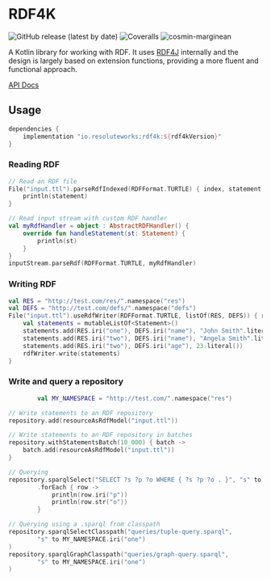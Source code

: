 # RDF4K

![GitHub release (latest by date)](https://img.shields.io/github/v/release/cosmin-marginean/rdf4k)
![Coveralls](https://img.shields.io/coverallsCoverage/github/cosmin-marginean/rdf4k)
![cosmin-marginean](https://circleci.com/gh/cosmin-marginean/rdf4k.svg?style=shield)

A Kotlin library for working with RDF. It uses [RDF4J](https://rdf4j.org/) internally
and the design is largely based on extension functions, providing a more fluent and functional approach.


[API Docs](https://cosmin-marginean.github.io/rdf4k/)

## Usage
```groovy
dependencies {
    implementation "io.resoluteworks:rdf4k:${rdf4kVersion}"
}
```

### Reading RDF
```kotlin
// Read an RDF file
File("input.ttl").parseRdfIndexed(RDFFormat.TURTLE) { index, statement ->
    println(statement)
}

// Read input stream with custom RDF handler
val myRdfHandler = object : AbstractRDFHandler() {
    override fun handleStatement(st: Statement) {
        println(st)
    }
}
inputStream.parseRdf(RDFFormat.TURTLE, myRdfHandler)
```

### Writing RDF
```kotlin
val RES = "http://test.com/res/".namespace("res")
val DEFS = "http://test.com/defs/".namespace("defs")
File("input.ttl").useRdfWriter(RDFFormat.TURTLE, listOf(RES, DEFS)) { rdfWriter ->
    val statements = mutableListOf<Statement>()
    statements.add(RES.iri("one"), DEFS.iri("name"), "John Smith".literal())
    statements.add(RES.iri("two"), DEFS.iri("name"), "Angela Smith".literal())
    statements.add(RES.iri("two"), DEFS.iri("age"), 23.literal())
    rdfWriter.write(statements)
}
```

### Write and query a repository
```kotlin
        val MY_NAMESPACE = "http://test.com/".namespace("res")

// Write statements to an RDF repository
repository.add(resourceAsRdfModel("input.ttl"))

// Write statements to an RDF repository in batches
repository.withStatementsBatch(10_000) { batch ->
    batch.add(resourceAsRdfModel("input.ttl"))
}

// Querying
repository.sparqlSelect("SELECT ?s ?p ?o WHERE { ?s ?p ?o . }", "s" to MY_NAMESPACE.iri("one"))
        .forEach { row ->
            println(row.iri("p"))
            println(row.str("o"))
        }

// Querying using a .sparql from classpath
repository.sparqlSelectClasspath("queries/tuple-query.sparql",
        "s" to MY_NAMESPACE.iri("one")
)
repository.sparqlGraphClasspath("queries/graph-query.sparql",
        "s" to MY_NAMESPACE.iri("one")
)
```
